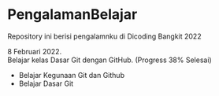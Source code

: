 # PengalamanBelajar
Repository ini berisi pengalamnku di Dicoding Bangkit 2022

8 Februari 2022. <br>
Belajar kelas Dasar Git dengan GitHub. (Progress 38% Selesai)
  - Belajar Kegunaan Git dan Github
  - Belajar Dasar Git
